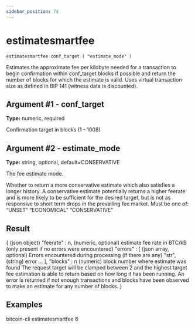 ```yaml
---
sidebar_position: 74
---
```

# estimatesmartfee

`estimatesmartfee conf_target ( "estimate_mode" )`

Estimates the approximate fee per kilobyte needed for a transaction to begin confirmation within conf\_target blocks if possible and return the number of blocks for which the estimate is valid. Uses virtual transaction size as defined in BIP 141 (witness data is discounted).

## Argument #1 - conf\_target

**Type:** numeric, required

Confirmation target in blocks (1 - 1008)

## Argument #2 - estimate\_mode

**Type:** string, optional, default=CONSERVATIVE

The fee estimate mode.

Whether to return a more conservative estimate which also satisfies a longer history. A conservative estimate potentially returns a higher feerate and is more likely to be sufficient for the desired target, but is not as responsive to short term drops in the prevailing fee market. Must be one of: “UNSET” “ECONOMICAL” “CONSERVATIVE”

## Result

{                   (json object)
  "feerate" : n,    (numeric, optional) estimate fee rate in BTC/kB (only present if no errors were encountered)
  "errors" : [      (json array, optional) Errors encountered during processing (if there are any)
    "str",          (string) error
    ...
  ],
  "blocks" : n      (numeric) block number where estimate was found
                    The request target will be clamped between 2 and the highest target
                    fee estimation is able to return based on how long it has been running.
                    An error is returned if not enough transactions and blocks
                    have been observed to make an estimate for any number of blocks.
}

## Examples

bitcoin-cli estimatesmartfee 6